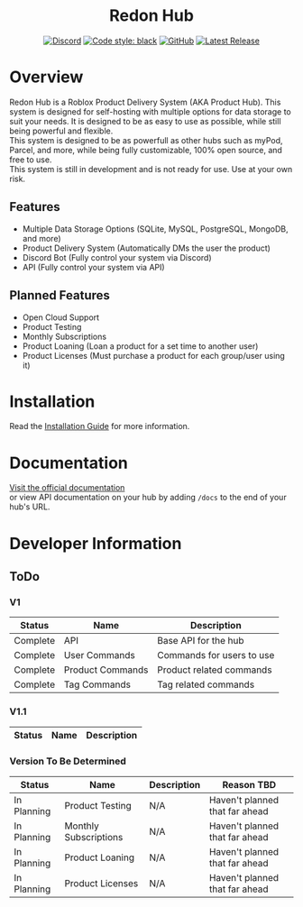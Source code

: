<h1 align="center">Redon Hub</h1>

<div align="center">
  
  [![Discord](https://img.shields.io/discord/536555061510144020?label=discord&logo=discord&style=for-the-badge)](https://discord.gg/Eb384Xw)
  [![Code style: black](https://img.shields.io/badge/code%20style-black-000000.svg?style=for-the-badge)](https://github.com/psf/black)
  [![GitHub](https://img.shields.io/github/license/redon-tech/Redon-Hub?style=for-the-badge)](https://mit-license.org/)
  [![Latest Release](https://img.shields.io/github/v/release/redon-tech/Redon-Hub?style=for-the-badge)](https://github.com/Redon-Tech/Redon-Hub/releases)
  
</div>

# Overview
Redon Hub is a Roblox Product Delivery System (AKA Product Hub). This system is designed for self-hosting with multiple options for data storage to suit your needs. It is designed to be as easy to use as possible, while still being powerful and flexible.
\
This system is designed to be as powerfull as other hubs such as myPod, Parcel, and more, while being fully customizable, 100% open source, and free to use.
\
This system is still in development and is not ready for use. Use at your own risk.

## Features

- Multiple Data Storage Options (SQLite, MySQL, PostgreSQL, MongoDB, and more)
- Product Delivery System (Automatically DMs the user the product)
- Discord Bot (Fully control your system via Discord)
- API (Fully control your system via API)

## Planned Features

- Open Cloud Support
- Product Testing
- Monthly Subscriptions
- Product Loaning (Loan a product for a set time to another user)
- Product Licenses (Must purchase a product for each group/user using it)

# Installation

Read the [Installation Guide](https://hub.redon.tech/installation) for more information.

# Documentation

[Visit the official documentation](https://hub.redon.tech/)\
or view API documentation on your hub by adding `/docs` to the end of your hub's URL.

# Developer Information

## ToDo

### V1
| Status   | Name             | Description               |
| -------- | ---------------- | ------------------------- |
| Complete | API              | Base API for the hub      |
| Complete | User Commands    | Commands for users to use |
| Complete | Product Commands | Product related commands  |
| Complete | Tag Commands     | Tag related commands      |


### V1.1

| Status | Name | Description |
| ------ | ---- | ----------- |


### Version To Be Determined
| Status      | Name                  | Description | Reason TBD                     |
| ----------- | --------------------- | ----------- | ------------------------------ |
| In Planning | Product Testing       | N/A         | Haven't planned that far ahead |
| In Planning | Monthly Subscriptions | N/A         | Haven't planned that far ahead |
| In Planning | Product Loaning       | N/A         | Haven't planned that far ahead |
| In Planning | Product Licenses      | N/A         | Haven't planned that far ahead |